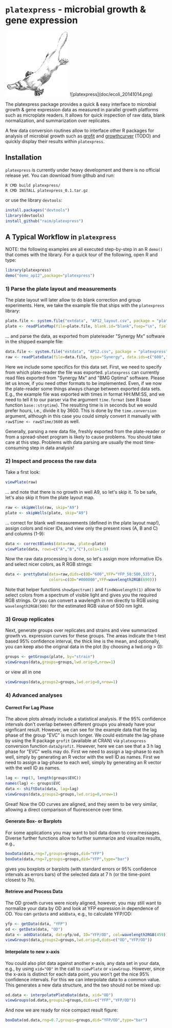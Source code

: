 # `platexpress` - microbial growth & gene expression

<img src="doc/fritz_the_platypus.gif" alt="https://upload.wikimedia.org/wikipedia/en/c/c2/Platypus_sketch_by_Hmich176.gif" height="200">
![platexpress](doc/ecoli_20141014.png)



The platexpress package provides a quick & easy interface to microbial
growth & gene expression data as measured in parallel growth platforms
such as microplate readers. It allows for quick inspection of raw
data, blank normalization, and summarization over replicates.

A few data conversion routines allow to interface other R
packages for analysis of microbial growth such as
[grofit](https://cran.r-project.org/web/packages/grofit/index.html)
and 
[growthcurver](https://cran.r-project.org/web/packages/growthcurver/index.html)
(TODO) and quickly display their results within `platexpress`.


## Installation

`platexpress` is currently under heavy development and there is no official
release yet. You can download from github and run:

```
R CMD build platexpress/
R CMD INSTALL platexpress_0.1.tar.gz
```

or use the library `devtools`:

```R
install.packages("devtools")
library(devtools)
install_github("raim/platexpress")
```


## A Typical Workflow in `platexpress`

NOTE: the following examples are all executed step-by-step in an R
`demo()` that comes with the library. For a quick tour of the following, 
open R and type:

```R
library(platexpress)
demo("demo_ap12",package="platexpress")
``` 

### 1) Parse the plate layout and measurements 

The plate layout will later allow to do blank correction and group
experiments. Here, we take the example file that ships with the 
`platexpress` library:

```R
plate.file <- system.file("extdata", "AP12_layout.csv", package = "platexpress")
plate <- readPlateMap(file=plate.file, blank.id="blank",fsep="\n", fields=c("strain","samples"))
```

... and parse the data, as exported from platereader "Synergy Mx" 
software in the shipped example file:

```R
data.file <- system.file("extdata", "AP12.csv", package = "platexpress")
raw <- readPlateData(file=data.file, type="Synergy", data.ids=c("600","YFP_50:500,535"), time.format="%H:%M:%S", time.conversion=1/3600)
```

Here we include some specifics for this data set. First, we need to
specify from which plate-reader the file was exported. `platexpress`
can currently read files exported from "Synergy Mx" and "BMG Optima"
software. Please let us know, if you need other formats to be
implemented.  Even, if we now the plate-reader some things always
change between exported data sets. E.g., the example file was exported
with times in format HH:MM:SS, and we need to tell it to our parser
via the argument `time.format` (see R base function
`base::strptime`). The resulting time is in seconds but we would prefer
hours, i.e., divide it by 3600. This is done by the `time.conversion`
argument, although in this case you could simply convert it manually
with `raw$Time <- raw$Time/3600` as well.

Generally, parsing a new data file, freshly exported from the
plate-reader or from a spread-sheet program is likely to cause
problems. You should take care at this step. Problems with data
parsing are usually the most time-consuming step in data analysis!

### 2) Inspect and process the raw data

Take a first look:

```R
viewPlate(raw)
```

... and note that there is no growth in well A9, so let's skip it. To
be safe, let's also skip it from the plate layout map.

```R
raw <- skipWells(raw, skip="A9")
plate <- skipWells(plate, skip="A9")
```

... correct for blank well measurements (defined in the plate layout
map!), assign colors and nicer IDs, and view only the present 
rows (A, B and C) and columns (1-9):

```R
data <- correctBlanks(data=raw, plate=plate)
viewPlate(data, rows=c("A","B","C"),cols=1:9)
```

Now the raw data processing is done, so let's assign more informative IDs 
and select nicer colors, as R RGB strings:

```R
data <- prettyData(data=raw,dids=c(OD="600",YFP="YFP_50:500,535"), 
                   colors=c(OD="#000000",YFP=wavelength2RGB(690)))
```

Note that helper functions `showSpectrum()` and `findWavelength(1)`
allow to select colors from a spectrum of visible light and gives
you the required RGB strings. Or you can convert a wavlength in nm
directly to RGB using `wavelength2RGB(500)` for the estimated RGB value
of 500 nm light.

### 3) Group replicates

Next, generate groups over replicates and strains
and view summarized growth vs. expression curves for these groups.
The areas indicate the t-test based 95% confidence interval,
the thick line is the mean, and optionally, you can keep also
the original data in the plot (by choosing a lwd.orig > 0):

```R
groups <- getGroups(plate, by="strain")
viewGroups(data,groups=groups,lwd.orig=0,nrow=1)
```
or view all in one
```R
viewGroups(data,groups2=groups,lwd.orig=0,nrow=1)
```

### 4) Advanced analyses

#### Correct For Lag Phase

The above plots already include a statistical analysis. If the 95% confidence
intervals don't overlap between different groups you already have
your signficant result. However, we can see for the example data
that the lag phase of the group "EVC" is much longer. We could
estimate the lag-phase by using the R package `grofit` (available at CRAN) via
`platexpress` conversion function `data2grofit`. However, here we can see
that a 3 h lag phase for "EVC" wells may do. First we need to assign
a lag-phase to each well, simply by generating an R vector with the well
ID as names. First we need to assign a lag-phase to each well, simply by 
generating an R vector with the well ID as names.

```R
lag <- rep(3, length(groups$EVC))
names(lag) <- groups$EVC
data <- shiftData(data, lag=lag)
viewGroups(data,groups2=groups,lwd.orig=0,nrow=1)
```
Great! Now the OD curves are aligned, and they seem to be very similar,
allowing a direct comparison of fluorescence over time.

#### Generate Box- or Barplots 

For some applications you may want to boil data down to core messages. 
Diverse further functions allow to further summarize and visualize results, 
e.g., 

```R
boxData(data,rng=7,groups=groups,did="YFP")
boxData(data,rng=7,groups=groups,did="YFP",type="bar")
```

gives you boxplots or barplots (with standard errors or 95% confidence
intervals as errors bars) of the selected data at 7 h (or the time-point
closest to 7h).

#### Retrieve and Process Data

The OD growth curves were nicely aligned, however, you may still want to 
normalize your data by OD and look at YFP expression in dependence of OD.
You can `getData` and `addData`, e.g., to calculate YFP/OD:

```R
yfp <- getData(data, "YFP")
od <- getData(data, "OD")
data <- addData(data, dat=yfp/od, ID="YFP/OD", col=wavelength2RGB(459))
viewGroups(data,groups2=groups,lwd.orig=0,dids=c("OD","YFP/OD"))
```

#### Interpolate to new x-axis

You could also plot data against another x-axis, any data set in your
data, e.g., by using `xid="OD"` in the call to `viewPlate` or
`viewGroup`. However, since the x-axis is distinct for each data
point, you won't get the nice 95% confidence intervals. For this we
can interpolate data to a common value. This generates a new data
structure, and the two should not be mixed up:

```R
od.data <- interpolatePlateData(data, xid="OD")
viewGroups(od.data,groups2=groups,dids=c("YFP","YFP/OD"))
```

And now we are ready for nice compact result figure:

```R
boxData(od.data,rng=0.7,groups=groups,did="YFP/OD",type="bar")
```
